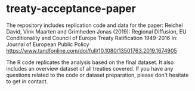 # treaty-acceptance-paper
The repository includes replication code and data for the paper:
Reichel David, Vink Maarten and Grimheden Jonas (2019):
Regional Diffusion, EU Conditionality and Council of Europe Treaty Ratification 1949-2016
In: Journal of European Public Policy
https://www.tandfonline.com/doi/full/10.1080/13501763.2019.1674905

The R code replicates the analysis based on the final dataset. It also includes an overview dataset of all treaties covered. If you have any questions related to the code or dataset preparation, please don't hesitate to get in contact.
